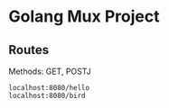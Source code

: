 # Golang Mux Project
## Routes
Methods: GET, POSTJ
```
localhost:8080/hello
localhost:8080/bird
```
